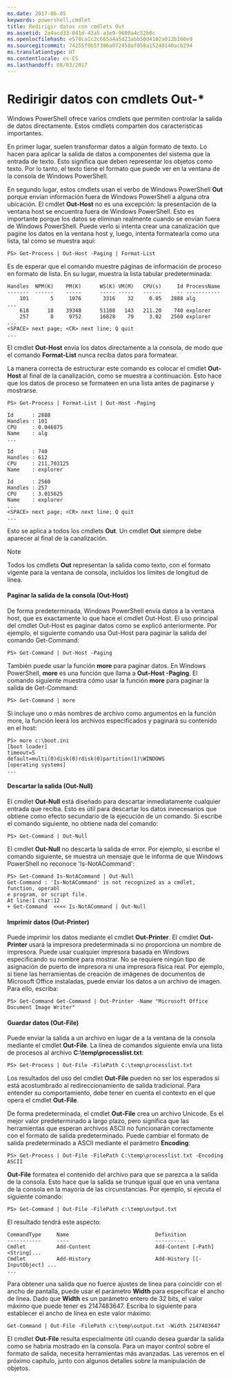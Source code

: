 ```yaml
---
ms.date: 2017-06-05
keywords: powershell,cmdlet
title: Redirigir datos con cmdlets Out
ms.assetid: 2a4acd33-041d-43a5-a3e9-9608a4c52b0c
ms.openlocfilehash: e570ca1c2c665a4a5d23abb50d4102a012b160e9
ms.sourcegitcommit: 74255f0b5f386a072458af058a15240140acb294
ms.translationtype: HT
ms.contentlocale: es-ES
ms.lasthandoff: 08/03/2017
---
```

# <a name="redirecting-data-with-out--cmdlets"></a>Redirigir datos con cmdlets Out-*
Windows PowerShell ofrece varios cmdlets que permiten controlar la salida de datos directamente. Estos cmdlets comparten dos características importantes.

En primer lugar, suelen transformar datos a algún formato de texto. Lo hacen para aplicar la salida de datos a componentes del sistema que la entrada de texto. Esto significa que deben representar los objetos como texto. Por lo tanto, el texto tiene el formato que puede ver en la ventana de la consola de Windows PowerShell.

En segundo lugar, estos cmdlets usan el verbo de Windows PowerShell **Out** porque envían información fuera de Windows PowerShell a alguna otra ubicación. El cmdlet **Out-Host** no es una excepción: la presentación de la ventana host se encuentra fuera de Windows PowerShell. Esto es importante porque los datos se eliminan realmente cuando se envían fuera de Windows PowerShell. Puede verlo si intenta crear una canalización que pagine los datos en la ventana host y, luego, intenta formatearla como una lista, tal como se muestra aquí:

```
PS> Get-Process | Out-Host -Paging | Format-List
```

Es de esperar que el comando muestre páginas de información de proceso en formato de lista. En su lugar, muestra la lista tabular predeterminada:

```
Handles  NPM(K)    PM(K)      WS(K) VM(M)   CPU(s)     Id ProcessName
-------  ------    -----      ----- -----   ------     -- -----------
    101       5     1076       3316    32     0.05   2888 alg
...
    618      18    39348      51108   143   211.20    740 explorer
    257       8     9752      16828    79     3.02   2560 explorer
...
<SPACE> next page; <CR> next line; Q quit
...
```

El cmdlet **Out-Host** envía los datos directamente a la consola, de modo que el comando **Format-List** nunca reciba datos para formatear.

La manera correcta de estructurar este comando es colocar el cmdlet **Out-Host** al final de la canalización, como se muestra a continuación. Esto hace que los datos de proceso se formateen en una lista antes de paginarse y mostrarse.

```
PS> Get-Process | Format-List | Out-Host -Paging

Id      : 2888
Handles : 101
CPU     : 0.046875
Name    : alg
...

Id      : 740
Handles : 612
CPU     : 211.703125
Name    : explorer

Id      : 2560
Handles : 257
CPU     : 3.015625
Name    : explorer
...
<SPACE> next page; <CR> next line; Q quit
...
```

Esto se aplica a todos los cmdlets **Out**. Un cmdlet **Out** siempre debe aparecer al final de la canalización.

> [!NOTE]
> Todos los cmdlets **Out** representan la salida como texto, con el formato vigente para la ventana de consola, incluidos los límites de longitud de línea.

#### <a name="paging-console-output-out-host"></a>Paginar la salida de la consola (Out-Host)
De forma predeterminada, Windows PowerShell envía datos a la ventana host, que es exactamente lo que hace el cmdlet Out-Host. El uso principal del cmdlet Out-Host es paginar datos como se explicó anteriormente. Por ejemplo, el siguiente comando usa Out-Host para paginar la salida del comando Get-Command:

```
PS> Get-Command | Out-Host -Paging
```

También puede usar la función **more** para paginar datos. En Windows PowerShell, **more** es una función que llama a **Out-Host -Paging**. El comando siguiente muestra cómo usar la función **more** para paginar la salida de Get-Command:

```
PS> Get-Command | more
```

Si incluye uno o más nombres de archivo como argumentos en la función more, la función leerá los archivos especificados y paginará su contenido en el host:

```
PS> more c:\boot.ini
[boot loader]
timeout=5
default=multi(0)disk(0)rdisk(0)partition(1)\WINDOWS
[operating systems]
...
```

#### <a name="discarding-output-out-null"></a>Descartar la salida (Out-Null)
El cmdlet **Out-Null** está diseñado para descartar inmediatamente cualquier entrada que reciba. Esto es útil para descartar los datos innecesarios que obtiene como efecto secundario de la ejecución de un comando. Si escribe el comando siguiente, no obtiene nada del comando:

```
PS> Get-Command | Out-Null
```

El cmdlet **Out-Null** no descarta la salida de error. Por ejemplo, si escribe el comando siguiente, se muestra un mensaje que le informa de que Windows PowerShell no reconoce 'Is-NotACommand':

```
PS> Get-Command Is-NotACommand | Out-Null
Get-Command : 'Is-NotACommand' is not recognized as a cmdlet, function, operabl
e program, or script file.
At line:1 char:12
+ Get-Command  <<<< Is-NotACommand | Out-Null
```

#### <a name="printing-data-out-printer"></a>Imprimir datos (Out-Printer)
Puede imprimir los datos mediante el cmdlet **Out-Printer**. El cmdlet **Out-Printer** usará la impresora predeterminada si no proporciona un nombre de impresora. Puede usar cualquier impresora basada en Windows especificando su nombre para mostrar. No se requiere ningún tipo de asignación de puerto de impresora ni una impresora física real. Por ejemplo, si tiene las herramientas de creación de imágenes de documentos de Microsoft Office instaladas, puede enviar los datos a un archivo de imagen. Para ello, escriba:

```
PS> Get-Command Get-Command | Out-Printer -Name "Microsoft Office Document Image Writer"
```

#### <a name="saving-data-out-file"></a>Guardar datos (Out-File)
Puede enviar la salida a un archivo en lugar de a la ventana de la consola mediante el cmdlet **Out-File**. La línea de comandos siguiente envía una lista de procesos al archivo **C:\\temp\\processlist.txt**:

```
PS> Get-Process | Out-File -FilePath C:\temp\processlist.txt
```

Los resultados del uso del cmdlet **Out-File** pueden no ser los esperados si está acostumbrado al redireccionamiento de salida tradicional. Para entender su comportamiento, debe tener en cuenta el contexto en el que opera el cmdlet **Out-File**.

De forma predeterminada, el cmdlet **Out-File** crea un archivo Unicode. Es el mejor valor predeterminado a largo plazo, pero significa que las herramientas que esperan archivos ASCII no funcionarán correctamente con el formato de salida predeterminado. Puede cambiar el formato de salida predeterminado a ASCII mediante el parámetro **Encoding**:

```
PS> Get-Process | Out-File -FilePath C:\temp\processlist.txt -Encoding ASCII
```

**Out-File** formatea el contenido del archivo para que se parezca a la salida de la consola. Esto hace que la salida se trunque igual que en una ventana de la consola en la mayoría de las circunstancias. Por ejemplo, si ejecuta el siguiente comando:

```
PS> Get-Command | Out-File -FilePath c:\temp\output.txt
```

El resultado tendrá este aspecto:

```
CommandType     Name                            Definition                     
-----------     ----                            ----------                     
Cmdlet          Add-Content                     Add-Content [-Path] <String[...
Cmdlet          Add-History                     Add-History [[-InputObject] ...
...
```

Para obtener una salida que no fuerce ajustes de línea para coincidir con el ancho de pantalla, puede usar el parámetro **Width** para especificar el ancho de línea. Dado que **Width** es un parámetro entero de 32 bits, el valor máximo que puede tener es 2147483647. Escriba lo siguiente para establecer el ancho de línea en este valor máximo:

```
Get-Command | Out-File -FilePath c:\temp\output.txt -Width 2147483647
```

El cmdlet **Out-File** resulta especialmente útil cuando desea guardar la salida como se habría mostrado en la consola. Para un mayor control sobre el formato de salida, necesita herramientas más avanzadas. Las veremos en el próximo capítulo, junto con algunos detalles sobre la manipulación de objetos.

